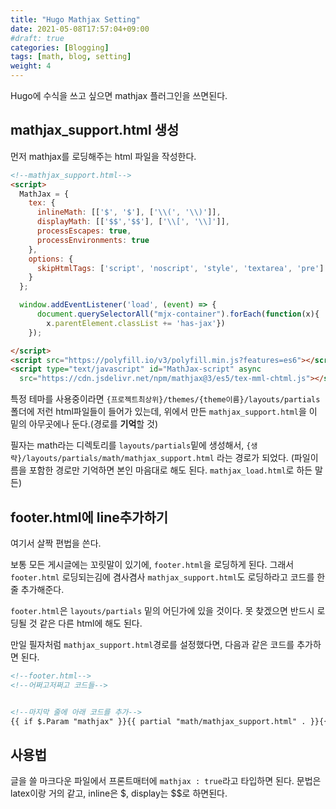 ```yaml
---
title: "Hugo Mathjax Setting"
date: 2021-05-08T17:57:04+09:00
#draft: true
categories: [Blogging]
tags: [math, blog, setting]
weight: 4
---
```


Hugo에 수식을 쓰고 싶으면 mathjax 플러그인을 쓰면된다. 

## mathjax_support.html 생성

먼저 mathjax를 로딩해주는 html 파일을 작성한다.

```html
<!--mathjax_support.html-->
<script>
  MathJax = {
    tex: {
      inlineMath: [['$', '$'], ['\\(', '\\)']],
      displayMath: [['$$','$$'], ['\\[', '\\]']],
      processEscapes: true,
      processEnvironments: true
    },
    options: {
      skipHtmlTags: ['script', 'noscript', 'style', 'textarea', 'pre']
    }
  };

  window.addEventListener('load', (event) => {
      document.querySelectorAll("mjx-container").forEach(function(x){
        x.parentElement.classList += 'has-jax'})
    });

</script>
<script src="https://polyfill.io/v3/polyfill.min.js?features=es6"></script>
<script type="text/javascript" id="MathJax-script" async
  src="https://cdn.jsdelivr.net/npm/mathjax@3/es5/tex-mml-chtml.js"></script>
```

특정 테마를 사용중이라면 `{프로젝트최상위}/themes/{theme이름}/layouts/partials` 폴더에 저런 html파일들이 들어가 있는데, 위에서 만든 `mathjax_support.html`을 이 밑의 아무곳에나 둔다.(경로를 **기억**할 것)

필자는 math라는 디렉토리를 `layouts/partials`밑에 생성해서, `{생략}/layouts/partials/math/mathjax_support.html` 라는 경로가 되었다. (파일이름을 포함한 경로만 기억하면 본인 마음대로 해도 된다. `mathjax_load.html`로 하든 말든)

## footer.html에 line추가하기

여기서 살짝 편법을 쓴다.

보통 모든 게시글에는 꼬릿말이 있기에, `footer.html`을 로딩하게 된다. 그래서 `footer.html` 로딩되는김에 겸사겸사 `mathjax_support.html`도 로딩하라고 코드를 한 줄 추가해준다.

`footer.html`은 `layouts/partials` 밑의 어딘가에 있을 것이다. 못 찾겠으면 반드시 로딩될 것 같은 다른 html에 해도 된다.

만일 필자처럼 `mathjax_support.html`경로를 설정했다면, 다음과 같은 코드를 추가하면 된다.

```html
<!--footer.html-->
<!--어쩌고저쩌고 코드들-->


<!--마지막 줄에 아래 코드를 추가-->
{{ if $.Param "mathjax" }}{{ partial "math/mathjax_support.html" . }}{{ end }}
```

## 사용법

글을 쓸 마크다운 파일에서 프론트매터에 `mathjax : true`라고 타입하면 된다. 문법은 latex이랑 거의 같고, inline은 $, display는 $$로 하면된다.